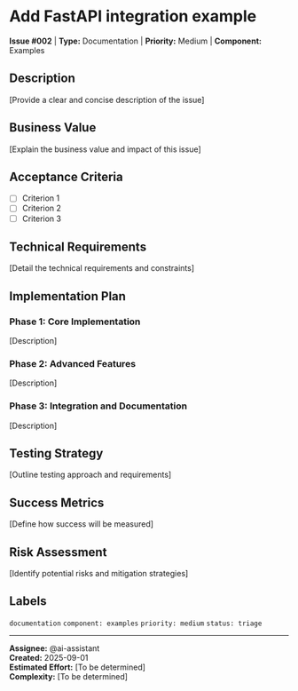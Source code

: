 # Add FastAPI integration example

**Issue #002** | **Type:** Documentation | **Priority:** Medium | **Component:** Examples

## Description

[Provide a clear and concise description of the issue]

## Business Value

[Explain the business value and impact of this issue]

## Acceptance Criteria

- [ ] Criterion 1
- [ ] Criterion 2
- [ ] Criterion 3

## Technical Requirements

[Detail the technical requirements and constraints]

## Implementation Plan

### Phase 1: Core Implementation
[Description]

### Phase 2: Advanced Features
[Description]

### Phase 3: Integration and Documentation
[Description]

## Testing Strategy

[Outline testing approach and requirements]

## Success Metrics

[Define how success will be measured]

## Risk Assessment

[Identify potential risks and mitigation strategies]

## Labels

`documentation` `component: examples` `priority: medium` `status: triage`

---

**Assignee:** @ai-assistant  
**Created:** 2025-09-01  
**Estimated Effort:** [To be determined]  
**Complexity:** [To be determined]
